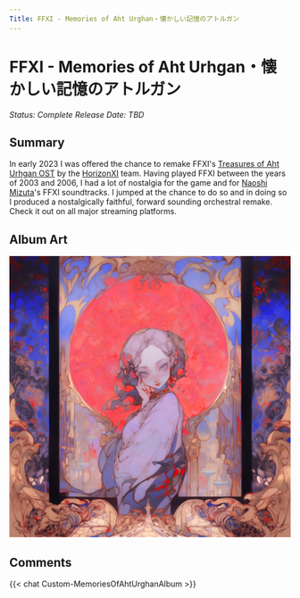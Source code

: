 ```yaml
---
Title: FFXI - Memories of Aht Urghan・懐かしい記憶のアトルガン
---
```

# FFXI - Memories of Aht Urhgan・懐かしい記憶のアトルガン
*Status: Complete*
*Release Date: TBD*
## Summary
In early 2023 I was offered the chance to remake FFXI's [Treasures of Aht Urhgan OST](https://www.discogs.com/release/10603706-Naoshi-Mizuta-Nobuo-Uematsu-Final-Fantasy-XI-Treasures-Of-Aht-Urhgan-Original-Soundtrack-ファイ) by the [HorizonXI](https://horizonxi.com) team. Having played FFXI between the years of 2003 and 2006, I had a lot of nostalgia for the game and for [Naoshi Mizuta](https://en.wikipedia.org/wiki/Naoshi_Mizuta)'s FFXI soundtracks. I jumped at the chance to do so and in doing so I produced a nostalgically faithful, forward sounding orchestral remake. Check it out on all major streaming platforms.

## Album Art
![MoAU Album Art](ToAUOST.jpeg)

## Comments
{{< chat Custom-MemoriesOfAhtUrghanAlbum >}}